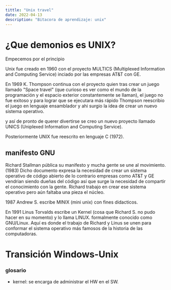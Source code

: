 ```yaml
---
tittle: "Unix travel"
date: 2022-04-13
description: "Bitacora de aprendizaje: unix"
---
```


# ¿Que demonios es UNIX?

Empecemos por el principio

Unix fue creado en 1960 con el proyecto MULTICS (Multiplexed Information and Computing Service) inciado por las empresas AT&T con GE.

En 1969 K. Thompson continua con el proyecto quien tras crear un juego llamado "Space travel" (que curioso es ver como el mundo de la programación y el espacio exterior constantemente se llaman), el juego no fue exitoso y para
lograr que se ejecutara más rápido Thompson reescribio el juego en lenguaje ensamblador y ahi surgio la idea de crear un nuevo sistema operativo.

y así de pronto de querer divertirse se creo un nuevo proyecto llamado UNICS (Uniplexed Information and Computing Service).

Posteriormente UNIX fue reescrito en lenguaje C (1972).

## manifesto GNU

Richard Stallman pública su manifesto y mucha gente se une al movimiento. (1983)
Dicho documento expresa la necesidad de crear un sistema operativo de código abierto de lo contrario empresas como AT&T y GE vendrian siendo dueñas del código
así que surge la necesidad de compartir el conocimiento con la gente. Richard trabajo en crear ese sistema operativo pero aún faltaba una pieza el núcleo.


1987 Andrew S. escribe MINIX (mini unix) con fines didacticos.

En 1991 Linus Torvalds escribe un Kernel (cosa que Richard S. no pudo hacer en su momento) y lo llama LINUX. formalmente conocido como GNU/Linux.
Aquí es donde el trabajo de Richard y Linus se unen para conformar el sistema operativo más famosos de la historia de las computadoras.

  

# Transición Windows-Unix
### glosario
 - kernel: se encarga de administrar el HW en el SW.
